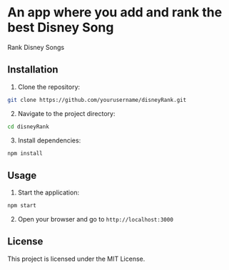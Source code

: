 # An app where you add and rank the best Disney Song

Rank Disney Songs

## Installation

1. Clone the repository:
  ```bash
  git clone https://github.com/yourusername/disneyRank.git
  ```
2. Navigate to the project directory:
  ```bash
  cd disneyRank
  ```
3. Install dependencies:
  ```bash
  npm install
  ```

## Usage

1. Start the application:
  ```bash
  npm start
  ```
2. Open your browser and go to `http://localhost:3000`

## License

This project is licensed under the MIT License.
